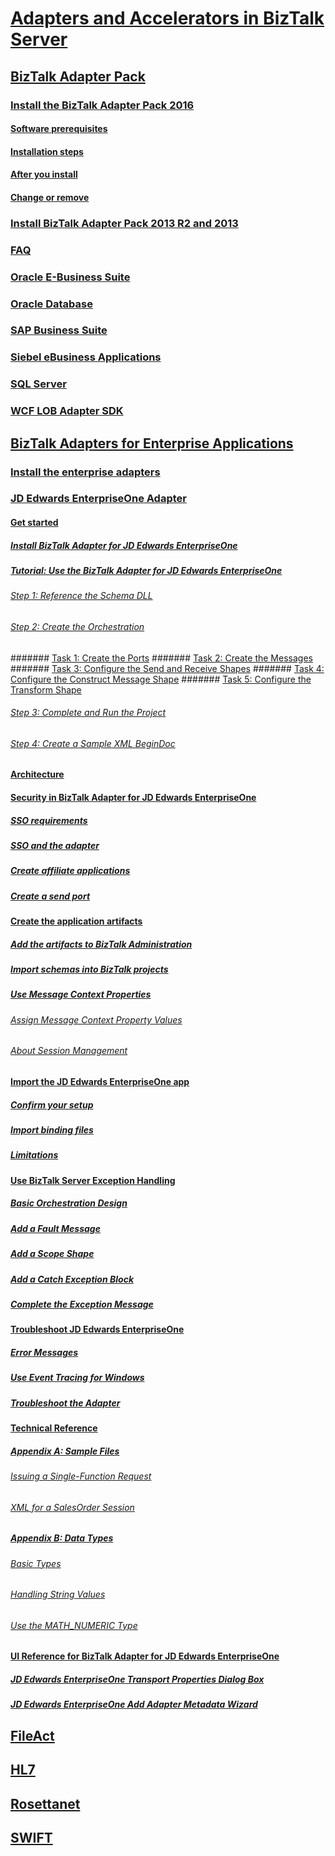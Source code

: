# [Adapters and Accelerators in BizTalk Server](adapters-and-accelerators-in-biztalk-server.md)
## [BizTalk Adapter Pack](biztalk-adapter-pack.md)
### [Install the BizTalk Adapter Pack 2016](install-the-biztalk-adapter-pack-2016.md)
#### [Software prerequisites](software-prerequisites-for-biztalk-adapter-pack-2016.md)
#### [Installation steps](installing-the-biztalk-adapter-pack-2016.md)
#### [After you install](post-installation-steps-for-biztalk-adapter-pack-2016.md)
#### [Change or remove](update-or-uninstall-the-biztalk-adapter-pack-2016.md)
### [Install BizTalk Adapter Pack 2013 R2 and 2013](install-biztalk-adapter-pack-2013-r2-and-2013.md)
### [FAQ](frequently-asked-questions-for-the-biztalk-adapter-pack.md)
### [Oracle E-Business Suite](adapter-oracle-ebs\TOC.md)
### [Oracle Database](adapter-oracle-database\TOC.md)
### [SAP Business Suite](adapter-sap\TOC.md)
### [Siebel eBusiness Applications](adapter-siebel\TOC.md)
### [SQL Server](adapter-sql\TOC.md)
### [WCF LOB Adapter SDK](wcf-lob-adapter-sdk\TOC.md)
## [BizTalk Adapters for Enterprise Applications](biztalk-adapters-for-enterprise-applications.md)
### [Install the enterprise adapters](install-configure-biztalk-adapters-enterprise-applications.md)

### [JD Edwards EnterpriseOne Adapter](../core/jd-edwards-enterpriseone-adapter.md)
#### [Get started](../core/getting-started-with-biztalk-adapter-for-jd-edwards-enterpriseone.md)
##### [Install BizTalk Adapter for JD Edwards EnterpriseOne](../core/installing-biztalk-adapter-for-jd-edwards-enterpriseone.md)
##### [Tutorial: Use the BizTalk Adapter for JD Edwards EnterpriseOne](../core/tutorial-using-the-biztalk-adapter-for-jd-edwards-enterpriseone.md)
###### [Step 1: Reference the Schema DLL](../core/step-1-reference-the-schema-dll1.md)
###### [Step 2: Create the Orchestration](../core/step-2-create-the-orchestration2.md)
####### [Task 1: Create the Ports](../core/task-1-create-the-ports1.md)
####### [Task 2: Create the Messages](../core/task-2-create-the-messages2.md)
####### [Task 3: Configure the Send and Receive Shapes](../core/task-3-configure-the-send-and-receive-shapes2.md)
####### [Task 4: Configure the Construct Message Shape](../core/task-4-configure-the-construct-message-shape1.md)
####### [Task 5: Configure the Transform Shape](../core/task-5-configure-the-transform-shape2.md)
###### [Step 3: Complete and Run the Project](../core/step-3-complete-and-run-the-project1.md)
###### [Step 4: Create a Sample XML BeginDoc](../core/step-4-create-a-sample-xml-begindoc2.md)
#### [Architecture](../core/architecture-of-biztalk-adapter-for-jd-edwards-enterpriseone.md)
#### [Security in BizTalk Adapter for JD Edwards EnterpriseOne](../core/security-in-biztalk-adapter-for-jd-edwards-enterpriseone.md)
##### [SSO requirements](../core/requirements-for-single-sign-on1.md)
##### [SSO and the adapter](../core/single-sign-on-and-biztalk-adapter-for-jd-edwards-enterpriseone.md)
##### [Create affiliate applications](../core/creating-affiliate-applications4.md)
##### [Create a send port](../core/how-to-create-a-send-port1.md)
#### [Create the application artifacts](../core/developing-applications2.md)
##### [Add the artifacts to BizTalk Administration](../core/adding-biztalk-adapter-for-jd-edwards-enterpriseone.md)
##### [Import schemas into BizTalk projects](../core/importing-schemas-into-biztalk-server-projects2.md)
##### [Use Message Context Properties](../core/using-message-context-properties1.md)
###### [Assign Message Context Property Values](../core/how-to-assign-message-context-property-values1.md)
###### [About Session Management](../core/about-session-management2.md)
#### [Import the JD Edwards EnterpriseOne app](../core/deploying-biztalk-adapter-for-jd-edwards-enterpriseone.md)
##### [Confirm your setup](../core/verifying-the-deployment-setup1.md)
##### [Import binding files](../core/importing-binding-files2.md)
##### [Limitations](../core/deployment-limitations4.md)
#### [Use BizTalk Server Exception Handling](../core/using-biztalk-server-exception-handling3.md)
##### [Basic Orchestration Design](../core/basic-orchestration-design2.md)
##### [Add a Fault Message](../core/how-to-add-a-fault-message2.md)
##### [Add a Scope Shape](../core/how-to-add-a-scope-shape2.md)
##### [Add a Catch Exception Block](../core/how-to-add-a-catch-exception-block1.md)
##### [Complete the Exception Message](../core/completing-the-exception-message5.md)
#### [Troubleshoot JD Edwards EnterpriseOne](../core/troubleshooting-jd-edwards-enterpriseone.md)
##### [Error Messages](../core/error-messages1.md)
##### [Use Event Tracing for Windows](../core/using-event-tracing-for-windows4.md)
##### [Troubleshoot the Adapter](../core/troubleshooting-the-adapter1.md)
#### [Technical Reference](../core/technical-reference6.md)
##### [Appendix A: Sample Files](../core/appendix-a-sample-files.md)
###### [Issuing a Single-Function Request](../core/issuing-a-single-function-request.md)
###### [XML for a SalesOrder Session](../core/xml-for-a-salesorder-session.md)
##### [Appendix B: Data Types](../core/appendix-b-data-types.md)
###### [Basic Types](../core/basic-types2.md)
###### [Handling String Values](../core/handling-string-values2.md)
###### [Use the MATH_NUMERIC Type](../core/using-the-math-numeric-type1.md)
#### [UI Reference for BizTalk Adapter for JD Edwards EnterpriseOne](../core/ui-reference-for-biztalk-adapter-for-jd-edwards-enterpriseone.md)
##### [JD Edwards EnterpriseOne Transport Properties Dialog Box](../core/jd-edwards-enterpriseone-transport-properties-dialog-box.md)
##### [JD Edwards EnterpriseOne Add Adapter Metadata Wizard](../core/jd-edwards-enterpriseone-add-adapter-metadata-wizard.md)

## [FileAct](fileact-interact\TOC.md)
## [HL7](accelerator-hl7\TOC.md)
## [Rosettanet](accelerator-rosettanet\TOC.md)
## [SWIFT](accelerator-swift\TOC.md)
